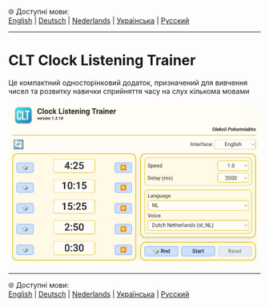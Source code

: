 🌐 Доступні мови:  
[English](README.en.md)  |  [Deutsch](README.de.md)  |  [Nederlands](README.nl.md)  |  [Українська](README.uk.md)  |  [Русский](README.ru.md)

---

# CLT Clock Listening Trainer
Це компактний односторінковий додаток, призначений для вивчення чисел та розвитку навички сприйняття часу на слух кількома мовами

 
![Appearance of the application](screenshots/app.png)

---

🌐 Доступні мови:  
[English](README.en.md)  |  [Deutsch](README.de.md)  |  [Nederlands](README.nl.md)  |  [Українська](README.uk.md)  |  [Русский](README.ru.md)
